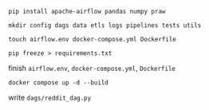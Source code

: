 ```pip install apache-airflow pandas numpy praw```

```mkdir config dags data etls logs pipelines tests utils```

```touch airflow.env docker-compose.yml Dockerfile```

```pip freeze > requirements.txt```

finish ```airflow.env```, ```docker-compose.yml```, ```Dockerfile```

```docker compose up -d --build```

write ```dags/reddit_dag.py```
